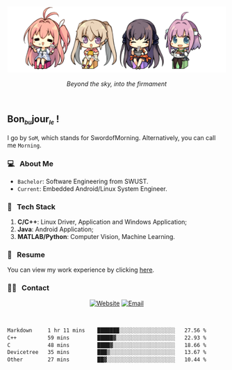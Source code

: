 <img src="./pic/Aokana.png">
<p align="center"><em>Beyond the sky, into the firmament</em></p>

<br/>

## Bon<sub><em><font size=2>bu</font></em></sub>jour<sub><em><font size=2>le</font></em></sub> !

I go by `SoM`, which stands for SwordofMorning. Alternatively, you can call me `Morning`.

### 💻 &nbsp; About Me

- `Bachelor`: Software Engineering from SWUST.
- `Current`: Embedded Android/Linux System Engineer.

### 🔧 &nbsp; Tech Stack

1. **C/C++**: Linux Driver, Application and Windows Application;
2. **Java**: Android Application;
3. **MATLAB/Python**: Computer Vision, Machine Learning.

### 📝 &nbsp; Resume

You can view my work experience by clicking <a href="https://swordofmorning.com/index.php/contact/">here</a>.

### 🤝🏻 &nbsp; Contact

<p align="center">
<a href="https://swordofmorning.com/"><img alt="Website" src="https://img.shields.io/badge/Website-swordofmorning.com-blue?style=flat-square&logo=google-chrome"></a>
<a href="mailto:master@xiaojintao.email
"><img alt="Email" src="https://img.shields.io/badge/Email-master@xiaojintao.email-blue?style=flat-square&logo=gmail"></a>
</p>

<br/>

<!--START_SECTION:waka-->

```txt
Markdown     1 hr 11 mins    ███████░░░░░░░░░░░░░░░░░░   27.56 %
C++          59 mins         █████▓░░░░░░░░░░░░░░░░░░░   22.93 %
C            48 mins         ████▓░░░░░░░░░░░░░░░░░░░░   18.66 %
Devicetree   35 mins         ███▒░░░░░░░░░░░░░░░░░░░░░   13.67 %
Other        27 mins         ██▓░░░░░░░░░░░░░░░░░░░░░░   10.44 %
```

<!--END_SECTION:waka-->
